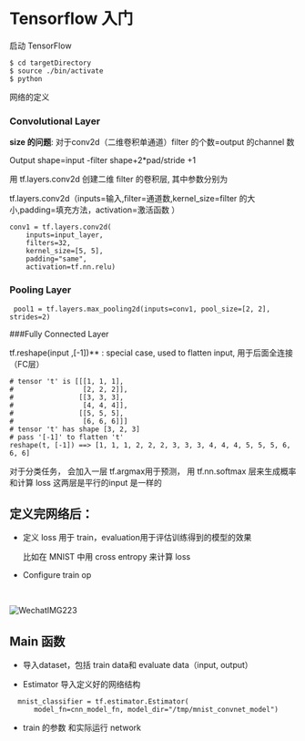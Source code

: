 # Tensorflow 入门



启动 TensorFlow 	

```
$ cd targetDirectory
$ source ./bin/activate 
$ python

```

网络的定义

### Convolutional Layer

**size 的问题**:  对于conv2d（二维卷积单通道）filter 的个数=output 的channel 数

Output shape=input -filter shape+2*pad/stride +1

用 tf.layers.conv2d 创建二维 filter 的卷积层, 其中参数分别为

tf.layers.conv2d（inputs=输入,filter=通道数,kernel_size=filter 的大小,padding=填充方法，activation=激活函数 ）

```
conv1 = tf.layers.conv2d(
    inputs=input_layer,
    filters=32,
    kernel_size=[5, 5],
    padding="same",
    activation=tf.nn.relu)
```

### Pooling Layer

```
 pool1 = tf.layers.max_pooling2d(inputs=conv1, pool_size=[2, 2], strides=2)
```

###Fully Connected Layer

tf.reshape(input ,[-1])** : special case, used to flatten input, 用于后面全连接（FC层）

```
# tensor 't' is [[[1, 1, 1],
#                 [2, 2, 2]],
#                [[3, 3, 3],
#                 [4, 4, 4]],
#                [[5, 5, 5],
#                 [6, 6, 6]]]
# tensor 't' has shape [3, 2, 3]
# pass '[-1]' to flatten 't'
reshape(t, [-1]) ==> [1, 1, 1, 2, 2, 2, 3, 3, 3, 4, 4, 4, 5, 5, 5, 6, 6, 6]
```

对于分类任务， 会加入一层 tf.argmax用于预测， 用 tf.nn.softmax 层来生成概率和计算 loss 这两层是平行的input 是一样的

## 定义完网络后：

- 定义 loss 用于 train，evaluation用于评估训练得到的模型的效果

  比如在 MNIST 中用 cross entropy 来计算 loss

- Configure train op

  ​

![WechatIMG223](/Users/Joel/Dropbox/DTNotebook/imgs/WechatIMG223.jpeg)



## Main 函数

- 导入dataset，包括 train data和 evaluate data（input, output）

- Estimator 导入定义好的网络结构

```
  mnist_classifier = tf.estimator.Estimator(
      model_fn=cnn_model_fn, model_dir="/tmp/mnist_convnet_model")
```

- train 的参数 和实际运行 network